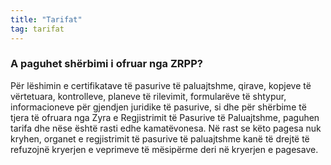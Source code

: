 ```yaml
---
title: "Tarifat"
tag: tarifat
---
```


### A paguhet shërbimi i ofruar nga ZRPP?

Për lëshimin e certifikatave të pasurive të paluajtshme, qirave, kopjeve të vërtetuara, kontrolleve, planeve të rilevimit, formularëve të shtypur, informacioneve për gjendjen juridike të pasurive, si dhe për shërbime të tjera të ofruara nga Zyra e Regjistrimit të Pasurive të Paluajtshme, paguhen tarifa dhe nëse është rasti edhe kamatëvonesa. Në rast se këto pagesa nuk kryhen, organet e regjistrimit të pasurive të paluajtshme kanë të drejtë të refuzojnë kryerjen e veprimeve të mësipërme deri në kryerjen e pagesave.
